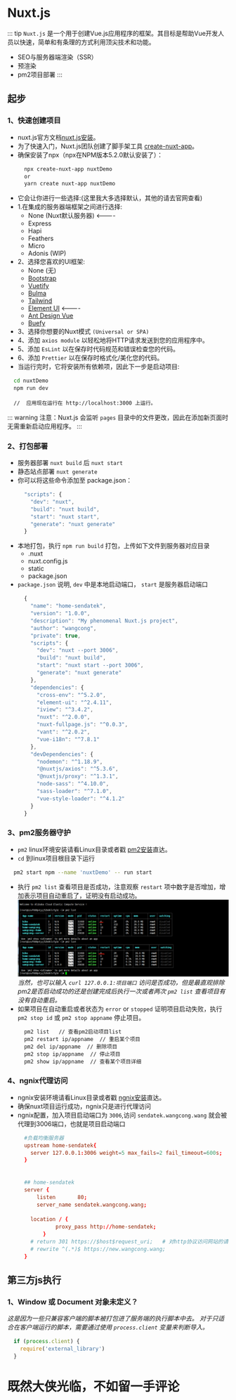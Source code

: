 # Nuxt.js
::: tip
  `Nuxt.js` 是一个用于创建Vue.js应用程序的框架。其目标是帮助Vue开发人员以快速，简单和有条理的方式利用顶尖技术和功能。
  * SEO与服务器端渲染（SSR）
  * 预渲染
  * pm2项目部署
:::
## 起步
### 1、快速创建项目
  * nuxt.js官方文档[nuxt.js安装](https://zh.nuxtjs.org/guide/installation/)。
  * 为了快速入门，Nuxt.js团队创建了脚手架工具 [create-nuxt-app](https://github.com/nuxt/create-nuxt-app)。
  * 确保安装了npx（npx在NPM版本5.2.0默认安装了）：
    ```sh
      npx create-nuxt-app nuxtDemo
      or
      yarn create nuxt-app nuxtDemo
    ```
  * 它会让你进行一些选择:(这里我大多选择默认，其他的请去官网查看)
  * 1.在集成的服务器端框架之间进行选择:
    * None (Nuxt默认服务器)   <----
    * Express
    * Hapi
    * Feathers
    * Micro
    * Adonis (WIP)
  * 2、选择您喜欢的UI框架:
    * None (无)
    * [Bootstrap](https://github.com/bootstrap-vue/bootstrap-vue)
    * [Vuetify](https://github.com/vuetifyjs/vuetify)
    * [Bulma](https://github.com/jgthms/bulma)
    * [Tailwind](https://github.com/tailwindcss/tailwindcss)
    * [Element UI](https://github.com/ElemeFE/element)              <----
    * [Ant Design Vue](https://github.com/vueComponent/ant-design-vue)
    * [Buefy](https://buefy.org/)
  * 3、选择你想要的Nuxt模式 `(Universal or SPA)`
  * 4、添加 `axios module` 以轻松地将HTTP请求发送到您的应用程序中。
  * 5、添加 `EsLint` 以在保存时代码规范和错误检查您的代码。
  * 6、添加 `Prettier` 以在保存时格式化/美化您的代码。
  * 当运行完时，它将安装所有依赖项，因此下一步是启动项目:
  ```sh
    cd nuxtDemo
    npm run dev

    //  应用现在运行在 http://localhost:3000 上运行。
  ```
  ::: warning
  注意：Nuxt.js 会监听 `pages` 目录中的文件更改，因此在添加新页面时无需重新启动应用程序。
  :::
### 2、打包部署
  * 服务器部署 `nuxt build` 后 `nuxt start`
  * 静态站点部署  `nuxt generate`
  * 你可以将这些命令添加至 package.json：
    ```javascript
      "scripts": {
        "dev": "nuxt",
        "build": "nuxt build",
        "start": "nuxt start",
        "generate": "nuxt generate"
      }
    ```
  * 本地打包，执行 `npm run build` 打包，上传如下文件到服务器对应目录
    * .nuxt
    * nuxt.config.js
    * static
    * package.json
  * `package.json` 说明, `dev` 中是本地启动端口， `start` 是服务器启动端口
    ```javascript
      {
        "name": "home-sendatek",
        "version": "1.0.0",
        "description": "My phenomenal Nuxt.js project",
        "author": "wangcong",
        "private": true,
        "scripts": {
          "dev": "nuxt --port 3006",
          "build": "nuxt build",
          "start": "nuxt start --port 3006",
          "generate": "nuxt generate"
        },
        "dependencies": {
          "cross-env": "^5.2.0",
          "element-ui": "^2.4.11",
          "iview": "^3.4.2",
          "nuxt": "^2.0.0",
          "nuxt-fullpage.js": "^0.0.3",
          "vant": "^2.0.2",
          "vue-i18n": "^7.8.1"
        },
        "devDependencies": {
          "nodemon": "^1.18.9",
          "@nuxtjs/axios": "^5.3.6",
          "@nuxtjs/proxy": "^1.3.1",
          "node-sass": "^4.10.0",
          "sass-loader": "^7.1.0",
          "vue-style-loader": "^4.1.2"
        }
      }
    ```
### 3、pm2服务器守护
  * `pm2` linux环境安装请看Linux目录或者戳 [pm2安装](../blog/Linux.md#PM2进程守护安装)直达。
  * `cd` 到linux项目根目录下运行
  ```sh
    pm2 start npm --name 'nuxtDemo' -- run start
  ```
  * 执行 `pm2 list` 查看项目是否成功，注意观察 `restart` 项中数字是否增加，增加表示项目自动重启了，证明没有启动成功。
  ![name](../.vuepress/public/images/nuxt01.png '描述')
    *当然，也可以输入 `curl 127.0.0.1:项目端口` 访问是否成功，但是最直观排除pm2是否启动成功的还是创建完成后执行一次或者两次 `pm2 list` 查看项目有没有自动重启。*
  * 如果项目在自动重启或者状态为 `error` or `stopped` 证明项目启动失败，执行 `pm2 stop id` 或 `pm2 stop appname` 停止项目。
    ```sh
      pm2 list   // 查看pm2启动项目list
      pm2 restart ip/appname  // 重启某个项目
      pm2 del ip/appname  // 删除项目
      pm2 stop ip/appname  // 停止项目
      pm2 show ip/appname  // 查看某个项目详细
    ```
### 4、ngnix代理访问
  * ngnix安装环境请看Linux目录或者戳 [ngnix安装](../blog/Linux.md#Nginx安装)直达。
  * 确保nuxt项目运行成功，ngnix只是进行代理访问
  * ngnix配置，加入项目启动端口为 `3006`,访问 `sendatek.wangcong.wang` 就会被代理到3006端口，也就是项目启动端口
    ```conf
      #负载均衡服务器
      upstream home-sendatek{
        server 127.0.0.1:3006 weight=5 max_fails=2 fail_timeout=600s;
      }


      ## home-sendatek
      server {
          listen       80;
          server_name sendatek.wangcong.wang;
      
        location / {
                proxy_pass http://home-sendatek;
            }
        # return 301 https://$host$request_uri;   # 对http协议访问网站的请求重定向到https协议下
        # rewrite ^(.*)$ https://new.wangcong.wang; 
      }
    ```
## 第三方js执行
### 1、Window 或 Document 对象未定义？
  *这是因为一些只兼容客户端的脚本被打包进了服务端的执行脚本中去。 对于只适合在客户端运行的脚本，需要通过使用 `process.client` 变量来判断导入。*
  ```javascript
    if (process.client) {
      require('external_library')
    }
  ```
# 既然大侠光临，不如留一手评论

<Vssue title="Vssue Demo" />
  
